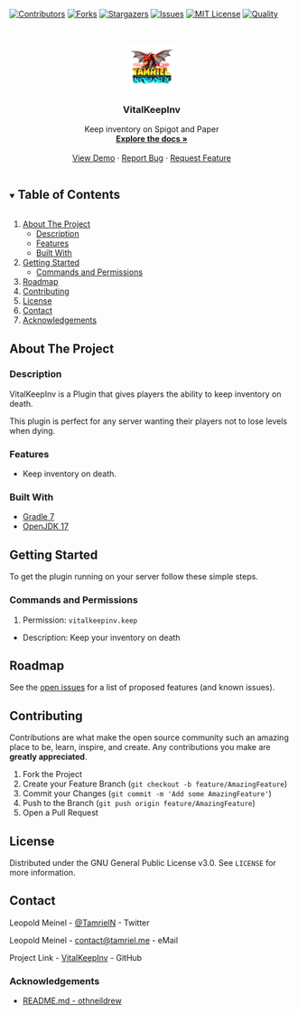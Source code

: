 <!-- PROJECT SHIELDS -->
[![Contributors][contributors-shield]][contributors-url]
[![Forks][forks-shield]][forks-url]
[![Stargazers][stars-shield]][stars-url]
[![Issues][issues-shield]][issues-url]
[![MIT License][license-shield]][license-url]
[![Quality][quality-shield]][quality-url]

<!-- PROJECT LOGO -->
<!--suppress ALL -->
<br />
<p align="center">
  <a href="https://github.com/TamrielNetwork/VitalKeepInv">
    <img src="images/logo.png" alt="Logo" width="80" height="80">
  </a>

<h3 align="center">VitalKeepInv</h3>

  <p align="center">
    Keep inventory on Spigot and Paper
    <br />
    <a href="https://github.com/TamrielNetwork/VitalKeepInv"><strong>Explore the docs »</strong></a>
    <br />
    <br />
    <a href="https://github.com/TamrielNetwork/VitalKeepInv">View Demo</a>
    ·
    <a href="https://github.com/TamrielNetwork/VitalKeepInv/issues">Report Bug</a>
    ·
    <a href="https://github.com/TamrielNetwork/VitalKeepInv/issues">Request Feature</a>
  </p>

<!-- TABLE OF CONTENTS -->
<details open="open">
  <summary><h2 style="display: inline-block">Table of Contents</h2></summary>
  <ol>
    <li>
      <a href="#about-the-project">About The Project</a>
      <ul>
        <li><a href="#description">Description</a></li>
        <li><a href="#features">Features</a></li>
        <li><a href="#built-with">Built With</a></li>
      </ul>
    </li>
    <li>
      <a href="#getting-started">Getting Started</a>
      <ul>
        <li><a href="#commands-and-permissions">Commands and Permissions</a></li>
      </ul>
    </li>
    <li><a href="#roadmap">Roadmap</a></li>
    <li><a href="#contributing">Contributing</a></li>
    <li><a href="#license">License</a></li>
    <li><a href="#contact">Contact</a></li>
    <li><a href="#acknowledgements">Acknowledgements</a></li>
  </ol>
</details>

<!-- ABOUT THE PROJECT -->

## About The Project

### Description

VitalKeepInv is a Plugin that gives players the ability to keep inventory on death.

This plugin is perfect for any server wanting their players not to lose levels when dying.

### Features

* Keep inventory on death.

### Built With

* [Gradle 7](https://docs.gradle.org/7.4/release-notes.html)
* [OpenJDK 17](https://openjdk.java.net/projects/jdk/17/)

<!-- GETTING STARTED -->

## Getting Started

To get the plugin running on your server follow these simple steps.

### Commands and Permissions

1. Permission: `vitalkeepinv.keep`

* Description: Keep your inventory on death

<!-- ROADMAP -->

## Roadmap

See the [open issues](https://github.com/TamrielNetwork/VitalKeepInv/issues) for a list of proposed features (and known
issues).

<!-- CONTRIBUTING -->

## Contributing

Contributions are what make the open source community such an amazing place to be, learn, inspire, and create. Any
contributions you make are **greatly appreciated**.

1. Fork the Project
2. Create your Feature Branch (`git checkout -b feature/AmazingFeature`)
3. Commit your Changes (`git commit -m 'Add some AmazingFeature'`)
4. Push to the Branch (`git push origin feature/AmazingFeature`)
5. Open a Pull Request

<!-- LICENSE -->

## License

Distributed under the GNU General Public License v3.0. See `LICENSE` for more information.

<!-- CONTACT -->

## Contact

Leopold Meinel - [@TamrielN](https://twitter.com/TamrielN) - Twitter

Leopold Meinel - [contact@tamriel.me](mailto:contact@tamriel.me) - eMail

Project Link - [VitalKeepInv](https://github.com/TamrielNetwork/VitalKeepInv) - GitHub

<!-- ACKNOWLEDGEMENTS -->

### Acknowledgements

* [README.md - othneildrew](https://github.com/othneildrew/Best-README-Template)

<!-- MARKDOWN LINKS & IMAGES -->

[contributors-shield]: https://img.shields.io/github/contributors-anon/TamrielNetwork/VitalKeepInv?style=for-the-badge

[contributors-url]: https://github.com/TamrielNetwork/VitalKeepInv/graphs/contributors

[forks-shield]: https://img.shields.io/github/forks/TamrielNetwork/VitalKeepInv?label=Forks&style=for-the-badge

[forks-url]: https://github.com/TamrielNetwork/VitalKeepInv/network/members

[stars-shield]: https://img.shields.io/github/stars/TamrielNetwork/VitalKeepInv?style=for-the-badge

[stars-url]: https://github.com/TamrielNetwork/VitalKeepInv/stargazers

[issues-shield]: https://img.shields.io/github/issues/TamrielNetwork/VitalKeepInv?style=for-the-badge

[issues-url]: https://github.com/TamrielNetwork/VitalKeepInv/issues

[license-shield]: https://img.shields.io/github/license/TamrielNetwork/VitalKeepInv?style=for-the-badge

[license-url]: https://github.com/TamrielNetwork/VitalKeepInv/blob/main/LICENSE

[quality-shield]: https://img.shields.io/codefactor/grade/github/TamrielNetwork/VitalKeepInv?style=for-the-badge

[quality-url]: https://www.codefactor.io/repository/github/TamrielNetwork/VitalKeepInv
